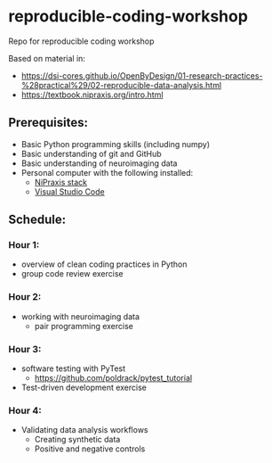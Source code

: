 # reproducible-coding-workshop
Repo for reproducible coding workshop

Based on material in:

- https://dsi-cores.github.io/OpenByDesign/01-research-practices-%28practical%29/02-reproducible-data-analysis.html
- https://textbook.nipraxis.org/intro.html


## Prerequisites:

- Basic Python programming skills (including numpy)
- Basic understanding of git and GitHub
- Basic understanding of neuroimaging data
- Personal computer with the following installed:
  - [NiPraxis stack](https://textbook.nipraxis.org/installation.html)
  - [Visual Studio Code](https://code.visualstudio.com/)


## Schedule:


### Hour 1:

- overview of clean coding practices in Python
- group code review exercise


### Hour 2: 

- working with neuroimaging data
  - pair programming exercise


### Hour 3: 

- software testing with PyTest
    - https://github.com/poldrack/pytest_tutorial
- Test-driven development exercise


### Hour 4:

- Validating data analysis workflows
  - Creating synthetic data
  - Positive and negative controls


  
